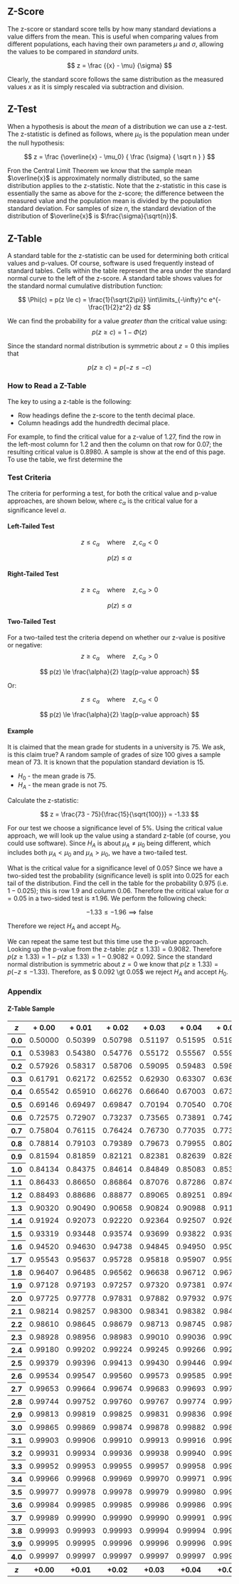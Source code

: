 
## Z-Score
The z-score or standard score tells by how many standard deviations a value differs from the mean. This is useful when comparing values from different populations, each having their own parameters $\mu$ and $\sigma$, allowing the values to be compared in _standard units_.

$$
    z = \frac {{x} - \mu} {\sigma}
$$

Clearly, the standard score follows the same distribution as the measured values $x$ as it is simply rescaled via subtraction and division.

## Z-Test
When a hypothesis is about the _mean_ of a distribution we can use a z-test. The z-statistic is defined as follows, where $\mu_0$ is the population mean under the null hypothesis:

$$
    z = \frac {\overline{x} - \mu_0} { \frac {\sigma} { \sqrt n } }
$$

Fron the Central Limit Theorem we know that the sample mean $\overline{x}$ is approximately normally distributed, so the same distribution applies to the z-statistic. Note that the z-statistic in this case is essentially the same as above for the z-score; the difference between the measured value and the population mean is divided by the population standard deviation. For samples of size $n$, the standard deviation of the distribution of $\overline{x}$ is $\frac{\sigma}{\sqrt{n}}$.

## Z-Table
A standard table for the z-statistic can be used for determining both critical values and p-values. Of course, software is used frequently instead of standard tables. 
Cells within the table represent the area under the standard normal curve to the left of the z-score. A standard table shows values for the standard normal cumulative distribution function:

$$
    \Phi(c) = p(z \le c) = \frac{1}{\sqrt{2\pi}}  \int\limits_{-\infty}^c  e^{-\frac{1}{2}z^2} dz
$$

We can find the probability for a value _greater than_ the critical value using:
$$
    p(z \ge c) = 1 - \Phi(z)
$$

Since the standard normal distribution is symmetric about $z = 0$ this implies that

$$ p(z \ge c) = p(-z \le -c) $$

### How to Read a Z-Table
The key to using a z-table is the following:
* Row headings define the z-score to the tenth decimal place.
* Column headings add the hundredth decimal place.

For example, to find the critical value for a z-value of 1.27, find the row in the left-most column for 1.2 and then the column on that row for 0.07; the resulting critical value is 0.8980. A sample is show at the end of this page. To use the table, we first determine the

### Test Criteria
The criteria for performing a test, for both the critical value and p-value approaches, are shown below, where $c_\alpha$ is the critical value for a significance level $\alpha$.
#### Left-Tailed Test

$$
    z \le c_\alpha \quad \text{where} \quad z, c_\alpha \lt 0 \tag{critical value approach}
$$

$$
    p(z) \le \alpha \tag{p-value approach}
$$

#### Right-Tailed Test

$$
    z \ge c_\alpha \quad \text{where} \quad z, c_\alpha \gt 0 \tag{critical value approach}
$$

$$
    p(z) \le \alpha \tag{p-value approach}
$$

#### Two-Tailed Test
For a two-tailed test the criteria depend on whether our z-value is positive or negative:
$$
    z \ge c_\alpha \quad \text{where} \quad z, c_\alpha \gt 0 \tag{critical value approach}
$$

$$
    p(z) \le \frac{\alpha}{2}  \tag{p-value approach}
$$

Or:

$$
    z \le c_\alpha \quad \text{where} \quad z, c_\alpha \lt 0 \tag{critical value approach}
$$

$$
    p(z) \le \frac{\alpha}{2}  \tag{p-value approach}
$$


#### Example
It is claimed that the mean grade for students in a university is 75. We ask, is this claim true? A random sample of grades of size 100 gives a sample mean of 73. It is known that the population standard deviation is 15.

* $H_0$ - the mean grade is 75.
* $H_A$ - the mean grade is not 75.

Calculate the z-statistic:

$$
z = \frac{73 - 75}{\frac{15}{\sqrt{100}}} = -1.33
$$

For our test we choose a significance level of 5%. Using the critical value approach, we will look up the value using a standard z-table (of course, you could use software). Since $H_A$ is about $\mu_A \ne \mu_0$ being different, which includes both $\mu_A \lt \mu_0$ and $\mu_A \gt \mu_0$, we have a two-tailed test. 

What is the critical value for a significance level of 0.05? Since we have a two-sided test the probability (significance level) is split into 0.025 for each tail of the distribution. Find the cell in the table for the probability 0.975 (i.e. $1 - 0.025$); this is row 1.9 and column 0.06. Therefore the critical value for $\alpha = 0.05$ in a two-sided test is $\pm1.96$. We perform the following check:

$$
-1.33 \le -1.96 \implies \text{false}
$$

Therefore we reject $H_A$ and accept $H_0$.

We can repeat the same test but this time use the p-value approach. Looking up the p-value from the z-table: $p(z \le 1.33) =0.9082$. Therefore $p(z \ge 1.33) = 1 - p(z \le 1.33) = 1 - 0.9082 = 0.092$. Since the standard normal distribution is symmetric about $z = 0$ we know that $p(z \ge 1.33) = p(-z \le -1.33)$. Therefore, as $ 0.092 \gt 0.05$ we reject $H_A$ and accept $H_0$.


### Appendix

#### Z-Table Sample
<table class="wikitable">
<tbody><tr>
<th><i>z</i></th>
<th>+ 0.00</th>
<th>+ 0.01</th>
<th>+ 0.02</th>
<th>+ 0.03</th>
<th>+ 0.04</th>
<th>+ 0.05</th>
<th>+ 0.06</th>
<th>+ 0.07</th>
<th>+ 0.08</th>
<th>+ 0.09
</th></tr>
<tr>
<th>0.0
</th>
<td>0.50000</td>
<td>0.50399</td>
<td>0.50798</td>
<td>0.51197</td>
<td>0.51595</td>
<td>0.51994</td>
<td>0.52392</td>
<td>0.52790</td>
<td>0.53188</td>
<td>0.53586
</td></tr>
<tr>
<th>0.1
</th>
<td>0.53983</td>
<td>0.54380</td>
<td>0.54776</td>
<td>0.55172</td>
<td>0.55567</td>
<td>0.55962</td>
<td>0.56360</td>
<td>0.56749</td>
<td>0.57142</td>
<td>0.57535
</td></tr>
<tr>
<th>0.2
</th>
<td>0.57926</td>
<td>0.58317</td>
<td>0.58706</td>
<td>0.59095</td>
<td>0.59483</td>
<td>0.59871</td>
<td>0.60257</td>
<td>0.60642</td>
<td>0.61026</td>
<td>0.61409
</td></tr>
<tr>
<th>0.3
</th>
<td>0.61791</td>
<td>0.62172</td>
<td>0.62552</td>
<td>0.62930</td>
<td>0.63307</td>
<td>0.63683</td>
<td>0.64058</td>
<td>0.64431</td>
<td>0.64803</td>
<td>0.65173
</td></tr>
<tr>
<th>0.4
</th>
<td>0.65542</td>
<td>0.65910</td>
<td>0.66276</td>
<td>0.66640</td>
<td>0.67003</td>
<td>0.67364</td>
<td>0.67724</td>
<td>0.68082</td>
<td>0.68439</td>
<td>0.68793
</td></tr>
<tr>
<td colspan="1" style="padding:0;">
</td></tr>
<tr>
<th>0.5
</th>
<td>0.69146</td>
<td>0.69497</td>
<td>0.69847</td>
<td>0.70194</td>
<td>0.70540</td>
<td>0.70884</td>
<td>0.71226</td>
<td>0.71566</td>
<td>0.71904</td>
<td>0.72240
</td></tr>
<tr>
<th>0.6
</th>
<td>0.72575</td>
<td>0.72907</td>
<td>0.73237</td>
<td>0.73565</td>
<td>0.73891</td>
<td>0.74215</td>
<td>0.74537</td>
<td>0.74857</td>
<td>0.75175</td>
<td>0.75490
</td></tr>
<tr>
<th>0.7
</th>
<td>0.75804</td>
<td>0.76115</td>
<td>0.76424</td>
<td>0.76730</td>
<td>0.77035</td>
<td>0.77337</td>
<td>0.77637</td>
<td>0.77935</td>
<td>0.78230</td>
<td>0.78524
</td></tr>
<tr>
<th>0.8
</th>
<td>0.78814</td>
<td>0.79103</td>
<td>0.79389</td>
<td>0.79673</td>
<td>0.79955</td>
<td>0.80234</td>
<td>0.80511</td>
<td>0.80785</td>
<td>0.81057</td>
<td>0.81327
</td></tr>
<tr>
<th>0.9
</th>
<td>0.81594</td>
<td>0.81859</td>
<td>0.82121</td>
<td>0.82381</td>
<td>0.82639</td>
<td>0.82894</td>
<td>0.83147</td>
<td>0.83398</td>
<td>0.83646</td>
<td>0.83891
</td></tr>
<tr>
<td colspan="1" style="padding:0;">
</td></tr>
<tr>
<th>1.0
</th>
<td>0.84134</td>
<td>0.84375</td>
<td>0.84614</td>
<td>0.84849</td>
<td>0.85083</td>
<td>0.85314</td>
<td>0.85543</td>
<td>0.85769</td>
<td>0.85993</td>
<td>0.86214
</td></tr>
<tr>
<th>1.1
</th>
<td>0.86433</td>
<td>0.86650</td>
<td>0.86864</td>
<td>0.87076</td>
<td>0.87286</td>
<td>0.87493</td>
<td>0.87698</td>
<td>0.87900</td>
<td>0.88100</td>
<td>0.88298
</td></tr>
<tr>
<th>1.2
</th>
<td>0.88493</td>
<td>0.88686</td>
<td>0.88877</td>
<td>0.89065</td>
<td>0.89251</td>
<td>0.89435</td>
<td>0.89617</td>
<td>0.89796</td>
<td>0.89973</td>
<td>0.90147
</td></tr>
<tr>
<th>1.3
</th>
<td>0.90320</td>
<td>0.90490</td>
<td>0.90658</td>
<td>0.90824</td>
<td>0.90988</td>
<td>0.91149</td>
<td>0.91308</td>
<td>0.91466</td>
<td>0.91621</td>
<td>0.91774
</td></tr>
<tr>
<th>1.4
</th>
<td>0.91924</td>
<td>0.92073</td>
<td>0.92220</td>
<td>0.92364</td>
<td>0.92507</td>
<td>0.92647</td>
<td>0.92785</td>
<td>0.92922</td>
<td>0.93056</td>
<td>0.93189
</td></tr>
<tr>
<td colspan="1" style="padding:0;">
</td></tr>
<tr>
<th>1.5
</th>
<td>0.93319</td>
<td>0.93448</td>
<td>0.93574</td>
<td>0.93699</td>
<td>0.93822</td>
<td>0.93943</td>
<td>0.94062</td>
<td>0.94179</td>
<td>0.94295</td>
<td>0.94408
</td></tr>
<tr>
<th>1.6
</th>
<td>0.94520</td>
<td>0.94630</td>
<td>0.94738</td>
<td>0.94845</td>
<td>0.94950</td>
<td>0.95053</td>
<td>0.95154</td>
<td>0.95254</td>
<td>0.95352</td>
<td>0.95449
</td></tr>
<tr>
<th>1.7
</th>
<td>0.95543</td>
<td>0.95637</td>
<td>0.95728</td>
<td>0.95818</td>
<td>0.95907</td>
<td>0.95994</td>
<td>0.96080</td>
<td>0.96164</td>
<td>0.96246</td>
<td>0.96327
</td></tr>
<tr>
<th>1.8
</th>
<td>0.96407</td>
<td>0.96485</td>
<td>0.96562</td>
<td>0.96638</td>
<td>0.96712</td>
<td>0.96784</td>
<td>0.96856</td>
<td>0.96926</td>
<td>0.96995</td>
<td>0.97062
</td></tr>
<tr>
<th>1.9
</th>
<td>0.97128</td>
<td>0.97193</td>
<td>0.97257</td>
<td>0.97320</td>
<td>0.97381</td>
<td>0.97441</td>
<td>0.97500</td>
<td>0.97558</td>
<td>0.97615</td>
<td>0.97670
</td></tr>
<tr>
<td colspan="1" style="padding:0;">
</td></tr>
<tr>
<th>2.0
</th>
<td>0.97725</td>
<td>0.97778</td>
<td>0.97831</td>
<td>0.97882</td>
<td>0.97932</td>
<td>0.97982</td>
<td>0.98030</td>
<td>0.98077</td>
<td>0.98124</td>
<td>0.98169
</td></tr>
<tr>
<th>2.1
</th>
<td>0.98214</td>
<td>0.98257</td>
<td>0.98300</td>
<td>0.98341</td>
<td>0.98382</td>
<td>0.98422</td>
<td>0.98461</td>
<td>0.98500</td>
<td>0.98537</td>
<td>0.98574
</td></tr>
<tr>
<th>2.2
</th>
<td>0.98610</td>
<td>0.98645</td>
<td>0.98679</td>
<td>0.98713</td>
<td>0.98745</td>
<td>0.98778</td>
<td>0.98809</td>
<td>0.98840</td>
<td>0.98870</td>
<td>0.98899
</td></tr>
<tr>
<th>2.3
</th>
<td>0.98928</td>
<td>0.98956</td>
<td>0.98983</td>
<td>0.99010</td>
<td>0.99036</td>
<td>0.99061</td>
<td>0.99086</td>
<td>0.99111</td>
<td>0.99134</td>
<td>0.99158
</td></tr>
<tr>
<th>2.4
</th>
<td>0.99180</td>
<td>0.99202</td>
<td>0.99224</td>
<td>0.99245</td>
<td>0.99266</td>
<td>0.99286</td>
<td>0.99305</td>
<td>0.99324</td>
<td>0.99343</td>
<td>0.99361
</td></tr>
<tr>
<td colspan="1" style="padding:0;">
</td></tr>
<tr>
<th>2.5
</th>
<td>0.99379</td>
<td>0.99396</td>
<td>0.99413</td>
<td>0.99430</td>
<td>0.99446</td>
<td>0.99461</td>
<td>0.99477</td>
<td>0.99492</td>
<td>0.99506</td>
<td>0.99520
</td></tr>
<tr>
<th>2.6
</th>
<td>0.99534</td>
<td>0.99547</td>
<td>0.99560</td>
<td>0.99573</td>
<td>0.99585</td>
<td>0.99598</td>
<td>0.99609</td>
<td>0.99621</td>
<td>0.99632</td>
<td>0.99643
</td></tr>
<tr>
<th>2.7
</th>
<td>0.99653</td>
<td>0.99664</td>
<td>0.99674</td>
<td>0.99683</td>
<td>0.99693</td>
<td>0.99702</td>
<td>0.99711</td>
<td>0.99720</td>
<td>0.99728</td>
<td>0.99736
</td></tr>
<tr>
<th>2.8
</th>
<td>0.99744</td>
<td>0.99752</td>
<td>0.99760</td>
<td>0.99767</td>
<td>0.99774</td>
<td>0.99781</td>
<td>0.99788</td>
<td>0.99795</td>
<td>0.99801</td>
<td>0.99807
</td></tr>
<tr>
<th>2.9
</th>
<td>0.99813</td>
<td>0.99819</td>
<td>0.99825</td>
<td>0.99831</td>
<td>0.99836</td>
<td>0.99841</td>
<td>0.99846</td>
<td>0.99851</td>
<td>0.99856</td>
<td>0.99861
</td></tr>
<tr>
<td colspan="1" style="padding:0;">
</td></tr>
<tr>
<th>3.0
</th>
<td>0.99865</td>
<td>0.99869</td>
<td>0.99874</td>
<td>0.99878</td>
<td>0.99882</td>
<td>0.99886</td>
<td>0.99889</td>
<td>0.99893</td>
<td>0.99896</td>
<td>0.99900
</td></tr>
<tr>
<th>3.1
</th>
<td>0.99903</td>
<td>0.99906</td>
<td>0.99910</td>
<td>0.99913</td>
<td>0.99916</td>
<td>0.99918</td>
<td>0.99921</td>
<td>0.99924</td>
<td>0.99926</td>
<td>0.99929
</td></tr>
<tr>
<th>3.2
</th>
<td>0.99931</td>
<td>0.99934</td>
<td>0.99936</td>
<td>0.99938</td>
<td>0.99940</td>
<td>0.99942</td>
<td>0.99944</td>
<td>0.99946</td>
<td>0.99948</td>
<td>0.99950
</td></tr>
<tr>
<th>3.3
</th>
<td>0.99952</td>
<td>0.99953</td>
<td>0.99955</td>
<td>0.99957</td>
<td>0.99958</td>
<td>0.99960</td>
<td>0.99961</td>
<td>0.99962</td>
<td>0.99964</td>
<td>0.99965
</td></tr>
<tr>
<th>3.4
</th>
<td>0.99966</td>
<td>0.99968</td>
<td>0.99969</td>
<td>0.99970</td>
<td>0.99971</td>
<td>0.99972</td>
<td>0.99973</td>
<td>0.99974</td>
<td>0.99975</td>
<td>0.99976
</td></tr>
<tr>
<td colspan="1" style="padding:0;">
</td></tr>
<tr>
<th>3.5
</th>
<td>0.99977</td>
<td>0.99978</td>
<td>0.99978</td>
<td>0.99979</td>
<td>0.99980</td>
<td>0.99981</td>
<td>0.99981</td>
<td>0.99982</td>
<td>0.99983</td>
<td>0.99983
</td></tr>
<tr>
<th>3.6
</th>
<td>0.99984</td>
<td>0.99985</td>
<td>0.99985</td>
<td>0.99986</td>
<td>0.99986</td>
<td>0.99987</td>
<td>0.99987</td>
<td>0.99988</td>
<td>0.99988</td>
<td>0.99989
</td></tr>
<tr>
<th>3.7
</th>
<td>0.99989</td>
<td>0.99990</td>
<td>0.99990</td>
<td>0.99990</td>
<td>0.99991</td>
<td>0.99991</td>
<td>0.99992</td>
<td>0.99992</td>
<td>0.99992</td>
<td>0.99992
</td></tr>
<tr>
<th>3.8
</th>
<td>0.99993</td>
<td>0.99993</td>
<td>0.99993</td>
<td>0.99994</td>
<td>0.99994</td>
<td>0.99994</td>
<td>0.99994</td>
<td>0.99995</td>
<td>0.99995</td>
<td>0.99995
</td></tr>
<tr>
<th>3.9
</th>
<td>0.99995</td>
<td>0.99995</td>
<td>0.99996</td>
<td>0.99996</td>
<td>0.99996</td>
<td>0.99996</td>
<td>0.99996</td>
<td>0.99996</td>
<td>0.99997</td>
<td>0.99997
</td></tr>
<tr>
<td colspan="1" style="padding:0;">
</td></tr>
<tr>
<th>4.0
</th>
<td>0.99997</td>
<td>0.99997</td>
<td>0.99997</td>
<td>0.99997</td>
<td>0.99997</td>
<td>0.99997</td>
<td>0.99998</td>
<td>0.99998</td>
<td>0.99998</td>
<td>0.99998
</td></tr>
<tr>
<th><i>z</i></th>
<th>+0.00</th>
<th>+0.01</th>
<th>+0.02</th>
<th>+0.03</th>
<th>+0.04</th>
<th>+0.05</th>
<th>+0.06</th>
<th>+0.07</th>
<th>+0.08</th>
<th>+0.09
</th></tr></tbody></table>